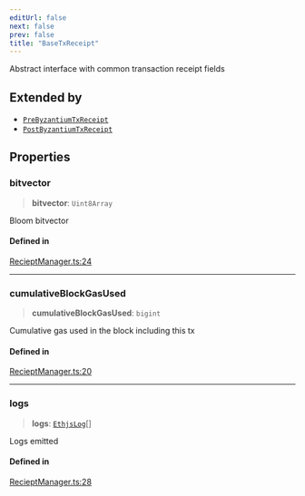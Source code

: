 ```yaml
---
editUrl: false
next: false
prev: false
title: "BaseTxReceipt"
---
```


Abstract interface with common transaction receipt fields

## Extended by

- [`PreByzantiumTxReceipt`](/reference/tevm/receipt-manager/interfaces/prebyzantiumtxreceipt/)
- [`PostByzantiumTxReceipt`](/reference/tevm/receipt-manager/interfaces/postbyzantiumtxreceipt/)

## Properties

### bitvector

> **bitvector**: `Uint8Array`

Bloom bitvector

#### Defined in

[RecieptManager.ts:24](https://github.com/evmts/tevm-monorepo/blob/main/packages/receipt-manager/src/RecieptManager.ts#L24)

***

### cumulativeBlockGasUsed

> **cumulativeBlockGasUsed**: `bigint`

Cumulative gas used in the block including this tx

#### Defined in

[RecieptManager.ts:20](https://github.com/evmts/tevm-monorepo/blob/main/packages/receipt-manager/src/RecieptManager.ts#L20)

***

### logs

> **logs**: [`EthjsLog`](/reference/tevm/utils/type-aliases/ethjslog/)[]

Logs emitted

#### Defined in

[RecieptManager.ts:28](https://github.com/evmts/tevm-monorepo/blob/main/packages/receipt-manager/src/RecieptManager.ts#L28)
